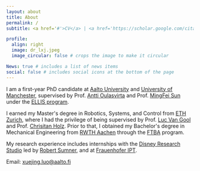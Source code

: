 ```yaml
---
layout: about
title: About
permalink: /
subtitle: <a href='#'>CV</a> | <a href='https://scholar.google.com/citations?user=f5crX_8AAAAJ&hl=en'>Google scholar</a> | <a href='https://github.com/drlxj'>GitHub</a> | <a href='https://linkedin.com/in/your-linkedin](www.linkedin.com/in/xuejing-luo-aalto/'>LinkedIn</a>

profile:
  align: right
  image: dr_lxj.jpeg
  image_circular: false # crops the image to make it circular

News: true # includes a list of news items
social: false # includes social icons at the bottom of the page
---
```


I am a first-year PhD candidate at [Aalto University](https://www.aalto.fi/en) and [University of Manchester](https://www.manchester.ac.uk/), supervised by Prof. [Antti Oulasvirta](https://users.aalto.fi/~oulasvir/) and Prof. [MingFei Sun](https://mingfeisun.github.io/) under the [ELLIS program](https://ellis.eu/). 

I earned my Master's degree in Robotics, Systems, and Control from [ETH Zurich](https://ethz.ch/en.html), where I had the privilege of being supervised by Prof. [Luc Van Gool](https://scholar.google.com/citations?user=TwMib_QAAAAJ&hl=en) and Prof. [Chrisitan Holz](https://scholar.google.com/citations?user=OfXP9jMAAAAJ&hl=zh-CN). Prior to that, I obtained my Bachelor's degree in Mechanical Engineering from [RWTH Aachen](https://www.rwth-aachen.de/go/id/a/?lidx=1) through the [FTBA](https://www.rwth-aachen.de/cms/root/studium/vor-dem-studium/zugangsvoraussetzungen/besonderheiten-internationale-studienint/~cvvm/fast-track-bachelor-admission-ftba/?lidx=1) program.

My research experience includes internships with the [Disney Research Studio](https://studios.disneyresearch.com/) led by [Robert Sumner](https://studios.disneyresearch.com/people/bob-sumner/), and at [Frauenhofer IPT](https://www.ipt.fraunhofer.de/en.html). 

Email: xuejing.luo@aalto.fi
